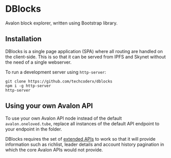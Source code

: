 # DBlocks

Avalon block explorer, written using Bootstrap library.

## Installation

DBlocks is a single page application (SPA) where all routing are handled on the client-side. This is so that it can be served from IPFS and Skynet without the need of a single webserver.

To run a development server using `http-server`:
```
git clone https://github.com/techcoderx/dblocks
npm i -g http-server
http-server
```

## Using your own Avalon API

To use your own Avalon API node instead of the default `avalon.oneloved.tube`, replace all instances of the default API endpoint to your endpoint in the folder.

DBlocks requires the set of [extended APIs](https://github.com/techcoderx/avalon-extended-api) to work so that it will provide information such as richlist, leader details and account history pagination in which the core Avalon APIs would not provide.